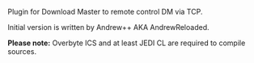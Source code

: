 Plugin for Download Master to remote control DM via TCP.

Initial version is written by Andrew++ AKA AndrewReloaded.

<b>Please note:</b> Overbyte ICS and at least JEDI CL are required to compile sources.